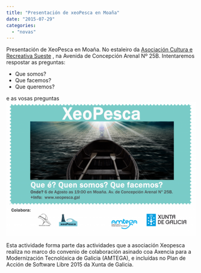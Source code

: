```yaml
---
title: "Presentación de xeoPesca en Moaña"
date: "2015-07-29"
categories: 
  - "novas"
---
```


Presentación de XeoPesca en Moaña. No estaleiro da [Asociación Cultura e Recreativa Sueste](https://www.facebook.com/pages/Asociaci%C3%B3n-Cultura-e-Recreativa-Sueste/167953466605243) , na Avenida de Concepción Arenal Nº 25B. Intentaremos respostar as preguntas:

- Que somos?
- Que facemos?
- Que queremos?

e as vosas preguntas [![cartaz](images/cartaz-1024x724.png)](http://xeopesca.com/wp-content/uploads/2015/07/cartaz.png)

Esta actividade forma parte das actividades que a asociación Xeopesca realiza no marco do convenio de colaboración asinado coa Axencia para a Modernización Tecnolóxica de Galicia (AMTEGA), e incluídas no Plan de Acción de Software Libre 2015 da Xunta de Galicia.
